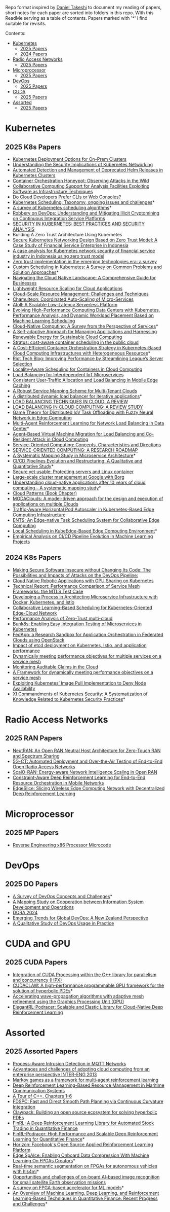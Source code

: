 Repo format inspired by [Daniel Takeshi][1] to document my reading of papers, short notes for each paper are sorted into folders in this repo. With this ReadMe serving as a table of contents. Papers marked with '*' i find suitable for revisits.

Contents:

- [Kubernetes](#Kubernetes)
    - [2025 Papers](#2025-K8s-papers)
    - [2024 Papers](#2024-K8s-papers)
- [Radio Access Networks](#Radio-Access-Networks)
    - [2025 Papers](#2025-RAN-Papers)
- [Microprocessor](#Microprocessor)
    - [2025 Papers](#2025-MP-Papers)
- [DevOps](#DevOps)
    - [2025 Papers](#2025-DO-papers)
- [CUDA](#CUDA-and-GPU)
    - [2025 Papers](#2025-CUDA-papers)
- [Assorted](#Assorted)
    - [2025 Papers](#2025-Assorted-papers)

# Kubernetes

## 2025 K8s Papers

- [Kubernetes Deployment Options for On-Prem Clusters](https://arxiv.org/pdf/2407.01620)
- [Understanding the Security Implications of Kubernetes Networking](https://balakrishnanc.github.io/papers/minna-ieeesp2021.pdf)
- [Automated Detection and Management of Deprecated Helm Releases in Kubernetes Clusters](https://www.researchgate.net/profile/Ionut-Catalin-Donca/publication/376024259_Automated_Detection_and_Management_of_Deprecated_Helm_Releases_in_Kubernetes_Clusters/links/6569f3c1b86a1d521b25fd75/Automated-Detection-and-Management-of-Deprecated-Helm-Releases-in-Kubernetes-Clusters.pdf)
- [Container Orchestration Honeypot: Observing Attacks in the Wild](https://dl.acm.org/doi/pdf/10.1145/3607199.3607205)
- [Collaborative Computing Support for Analysis Facilities Exploiting Software as Infrastructure Techniques](https://arxiv.org/pdf/2203.10161)
- [Do Cloud Developers Prefer CLIs or Web Consoles?](https://arxiv.org/pdf/2209.07365)
- [Kubernetes Scheduling: Taxonomy, ongoing issues and challenges](https://dl.acm.org/doi/abs/10.1145/3539606)*
- [A survey of Kubernetes scheduling algorithms](https://link.springer.com/article/10.1186/s13677-023-00471-1)*
- [Robbery on DevOps: Understanding and Mitigating Illicit Cryptomining on Continuous Integration Service Platforms](https://ieeexplore.ieee.org/stamp/stamp.jsp?tp=&arnumber=9833803)
- [SECURITY IN KUBERNETES: BEST PRACTICES AND SECURITY ANALYSIS](https://www.researchgate.net/publication/361589023_SECURITY_IN_KUBERNETES_BEST_PRACTICES_AND_SECURITY_ANALYSIS)
- Building A Zero Trust Architecture Using Kubernetes
- [Secure Kubernetes Networking Design Based on Zero Trust Model: A Case Study of Financial Service Enterprise in Indonesia](https://www.researchgate.net/publication/333879377_Secure_Kubernetes_Networking_Design_Based_on_Zero_Trust_Model_A_Case_Study_of_Financial_Service_Enterprise_in_Indonesia)
- [A case analysis for Kubernetes network security of financial service industry in Indonesia using zero trust model](https://www.researchgate.net/publication/374352268_A_case_analysis_for_Kubernetes_network_security_of_financial_service_industry_in_Indonesia_using_zero_trust_model)
- [Zero trust implementation in the emerging technologies era: a survey](https://www.researchgate.net/publication/384451867_Zero_trust_implementation_in_the_emerging_technologies_era_a_survey)
- [Custom Scheduling in Kubernetes: A Survey on Common Problems and Solution Approaches](https://dl.acm.org/doi/pdf/10.1145/3544788)*
- [Navigating the Cloud Native Landscape: A Comprehensive Guide for Businesses](https://www.researchgate.net/publication/381801460_Navigating_the_Cloud_Native_Landscape_A_Comprehensive_Guide_for_Businesses)
- [Lightweight Resource Scaling for Cloud Applications](https://www.researchgate.net/publication/254038619_Lightweight_Resource_Scaling_for_Cloud_Applications)
- [Cloud-Scale Resource Management: Challenges and Techniques](https://www.usenix.org/legacy/event/hotcloud11/tech/final_files/Gulati.pdf)
- [Chamulteon: Coordinated Auto-Scaling of Micro-Services](https://atlarge-research.com/pdfs/2019-bauer-icdcs-chamulteon.pdf)
- [Atoll: A Scalable Low-Latency Serverless Platform](https://dl.acm.org/doi/pdf/10.1145/3472883.3486981)
- [Evolving High-Performance Computing Data Centers with Kubernetes, Performance Analysis, and Dynamic Workload Placement Based on Machine Learning Scheduling](https://www.mdpi.com/2079-9292/13/13/2651)
- [Cloud-Native Computing: A Survey from the Perspective of Services](https://arxiv.org/pdf/2306.14402)*
- [A Self-adaptive Approach for Managing Applications and Harnessing Renewable Energy for Sustainable Cloud Computing](https://arxiv.org/pdf/2008.13312)
- [Stratus: cost-aware container scheduling in the public cloud](https://www.pdl.cmu.edu/PDL-FTP/CloudComputing/p121-Chung.pdf)
- [A Cost-Efficient Container Orchestration Strategy in Kubernetes-Based Cloud Computing Infrastructures with Heterogeneous Resources](http://clouds.cis.unimelb.edu.au/papers/HeteroContainerCloud-TOIT.pdf)*
- [Riot Tech Blog: Improving Performance by Streamlining League’s Server Selection](https://www.riotgames.com/en/news/tech-blog-cpu-usage)
- [Locality-Aware Scheduling for Containers in Cloud Computing](https://ieeexplore.ieee.org/document/8259462)
- [Load Balancing for Interdependent IoT Microservices](https://ruozhouy.github.io/docs/infocom-19-paper.pdf)
- [Consistent User-Traffic Allocation and Load Balancing in Mobile Edge Caching](https://arxiv.org/pdf/1904.07018)
- [A Robust Service Mapping Scheme for Multi-Tenant Clouds](http://staff.ustc.edu.cn/~zgm1993/papers/2021+ToN+A%20Robust%20Service%20Mapping%20Scheme%20for%20Multi-Tenant%20Clouds.pdf)
- [A distributed dynamic load balancer for iterative applications](https://typeset.io/pdf/a-distributed-dynamic-load-balancer-for-iterative-kzrcst51vm.pdf)*
- [LOAD BALANCING TECHNIQUES IN CLOUD: A REVIEW](https://www.jetir.org/papers/JETIR1808252.pdf)
- [LOAD BALANCING IN CLOUD COMPUTING: A REVIEW STUDY](https://ijcrt.org/papers/IJCRT1812765.pdf)
- [Game Theory for Distributed IoV Task Offloading with Fuzzy Neural Network in Edge Computing](https://www.researchgate.net/publication/359313906_Game_Theory_for_Distributed_IoV_Task_Offloading_with_Fuzzy_Neural_Network_in_Edge_Computing)
- [Multi-Agent Reinforcement Learning for Network Load Balancing in Data Center](https://arxiv.org/abs/2201.11727)*
- [Agent-Based Virtual Machine Migration for Load Balancing and Co-Resident Attack in Cloud Computing](https://www.mdpi.com/2076-3417/13/6/3703)
- [Service-Oriented Computing: Concepts, Characteristics and Directions](https://www.researchgate.net/publication/262308599_Service_-Oriented_Computing_Concepts_Characteristics_and_Directions)
- [SERVICE-ORIENTED COMPUTING: A RESEARCH ROADMAP](https://www.iaas.uni-stuttgart.de/publications/ART-2008-15-SOC-Research-Roadmap-IJCIS.pdf)
- [A Systematic Mapping Study in Microservice Architecture](https://cris.brighton.ac.uk/ws/portalfiles/portal/428831/PID4474889.pdf)*
- [CI/CD Pipelines Evolution and Restructuring: A Qualitative and Quantitative Study](https://mdipenta.github.io/files/icsme2021.pdf)*
- [Secure yet usable: Protecting servers and Linux container](https://www.researchgate.net/publication/305695750_Secure_yet_usable_Protecting_servers_and_Linux_containers)
- [Large-scale cluster management at Google with Borg](https://static.googleusercontent.com/media/research.google.com/en//pubs/archive/43438.pdf)
- [Understanding cloud-native applications after 10 years of cloud computing - A systematic mapping study](https://www.researchgate.net/publication/312045183_Understanding_Cloud-native_Applications_after_10_Years_of_Cloud_Computing_-_A_Systematic_Mapping_Study)*
- [Cloud Patterns (Book Chapter)](https://www.researchgate.net/publication/311857248_Cloud_Patterns)
- [MODAClouds: A model-driven approach for the design and execution of applications on multiple Clouds](https://www.researchgate.net/publication/239763583_MODAClouds_A_model-driven_approach_for_the_design_and_execution_of_applications_on_multiple_Clouds)
- [Traffic-Aware Horizontal Pod Autoscaler in Kubernetes-Based Edge Computing Infrastructure](https://ieeexplore.ieee.org/stamp/stamp.jsp?arnumber=9709810)
- [ENTS: An Edge-native Task Scheduling System for Collaborative Edge Computing](https://arxiv.org/abs/2210.07842)
- [Local Scheduling in KubeEdge-Based Edge Computing Environment](https://www.mdpi.com/1424-8220/23/3/1522)*
- [Empirical Analysis on CI/CD Pipeline Evolution in Machine Learning Projects](https://arxiv.org/abs/2403.12199v1)


## 2024 K8s Papers

- [Making Secure Software Insecure without Changing Its Code: The Possibilities and Impacts of Attacks on the DevOps Pipeline:](https://arxiv.org/pdf/2201.12879)
- [Cloud Native Robotic Applications with GPU Sharing on Kubernetes](https://arxiv.org/pdf/2210.03936)
- [Technical Report: Performance Comparison of Service Mesh Frameworks: the MTLS Test Case](https://arxiv.org/pdf/2411.02267)
- [Developing a Process in Architecting Microservice Infrastructure with Docker, Kubernetes, and Istio](https://arxiv.org/pdf/1911.02275)
- [Collaborative Learning-Based Scheduling for Kubernetes-Oriented Edge-Cloud Network](https://arxiv.org/pdf/2305.05935)
- [Performance Analysis of Zero-Trust multi-cloud](https://arxiv.org/pdf/2105.02334)
- [Bunk8s: Enabling Easy Integration Testing of Microservices in Kubernetes](https://arxiv.org/pdf/2207.06811)
- [FedApp: a Research Sandbox for Application Orchestration in Federated Clouds using OpenStack](https://arxiv.org/pdf/2109.01480)
- [Impact of etcd deployment on Kubernetes, Istio, and application performance](https://arxiv.org/pdf/2004.00372)
- [Dynamically meeting performance objectives for multiple services on a service mesh](https://arxiv.org/pdf/2210.04002)
- [Monitoring Auditable Claims in the Cloud](https://arxiv.org/pdf/2312.12057)
- [A Framework for dynamically meeting performance objectives on a service mesh](https://arxiv.org/pdf/2306.14178)
- [Exploiting Kubernetes’ Image Pull Implementation to Deny Node Availability](https://arxiv.org/pdf/2401.10582)
- [XI Commandments of Kubernetes Security: A Systematization of Knowledge Related to Kubernetes Security Practices](https://arxiv.org/pdf/2006.15275)*

# Radio Access Networks

## 2025 RAN Papers
- [NeutRAN: An Open RAN Neutral Host Architecture for Zero-Touch RAN and Spectrum Sharing](https://arxiv.org/pdf/2301.07653)
- [5G-CT: Automated Deployment and Over-the-Air Testing of End-to-End Open Radio Access Networks](https://arxiv.org/pdf/2311.03206)
- [ScalO-RAN: Energy-aware Network Intelligence Scaling in Open RAN](https://arxiv.org/pdf/2312.05096)
- [Constraint-Aware Deep Reinforcement Learning for End-to-End Resource Orchestration in Mobile Networks](https://arxiv.org/abs/2110.04320)
- [EdgeSlice: Slicing Wireless Edge Computing Network with Decentralized Deep Reinforcement Learning](https://arxiv.org/abs/2003.12911)

# Microprocessor

## 2025 MP Papers
- [Reverse Engineering x86 Processor Microcode](https://arxiv.org/pdf/1910.00948)

# DevOps

## 2025 DO Papers

- [A Survey of DevOps Concepts and Challenges](https://arxiv.org/pdf/1909.05409)*
- [A Mapping Study on Cooperation between Information System Development and Operations](https://link.springer.com/chapter/10.1007/978-3-319-13835-0_21)
- [DORA 2024](https://services.google.com/fh/files/misc/2024_final_dora_report.pdf)
- [Emerging Trends for Global DevOps: A New Zealand Perspective](https://arxiv.org/abs/2104.00881)
- [A Qualitative Study of DevOps Usage in Practice](https://www.researchgate.net/publication/316879884_A_Qualitative_Study_of_DevOps_Usage_in_Practice)

# CUDA and GPU

## 2025 CUDA Papers

- [Integration of CUDA Processing within the C++ library for parallelism and concurrency (HPX)](https://arxiv.org/abs/1810.11482)
- [CUDACLAW: A high-performance programmable GPU framework for the solution of hyperbolic PDEs](https://arxiv.org/abs/1805.08846)*
- [Accelerating wave-propagation algorithms with adaptive mesh refinement using the Graphics Processing Unit (GPU)](https://arxiv.org/abs/1808.02638)
- [ElegantRL-Podracer: Scalable and Elastic Library for Cloud-Native Deep Reinforcement Learning](https://arxiv.org/abs/2112.05923)


# Assorted

## 2025 Assorted Papers

- [Process-Aware Intrusion Detection in MQTT Networks](https://dl.acm.org/doi/pdf/10.1145/3626232.3653271)
- [Advantages and challenges of adopting cloud computing from an enterprise perspective INTER-ENG 2013](https://www.researchgate.net/publication/275539197_Advantages_and_Challenges_of_Adopting_Cloud_Computing_from_an_Enterprise_Perspective)
- [Markov games as a framework for multi-agent reinforcement learning](https://courses.cs.duke.edu/spring07/cps296.3/littman94markov.pdf)
- [Deep Reinforcement Learning-Based Resource Management in Maritime Communication Systems](https://www.mdpi.com/1424-8220/24/7/2247)
- [A Tour of C++, Chapters 1-6](https://www.stroustrup.com/Tour.html)
- [FDSPC: Fast and Direct Smooth Path Planning via Continuous Curvature Integration](https://arxiv.org/abs/2405.03281v1)
- [Clawpack: Building an open source ecosystem for solving hyperbolic PDEs](https://www.researchgate.net/publication/310824959_Clawpack_Building_an_open_source_ecosystem_for_solving_hyperbolic_PDEs)
- [FinRL: A Deep Reinforcement Learning Library for Automated Stock Trading in Quantitative Finance](https://arxiv.org/abs/2011.09607)
- [FinRL-Podracer: High Performance and Scalable Deep Reinforcement Learning for Quantitative Finance](https://arxiv.org/abs/2111.05188)*
- [Horizon: Facebook's Open Source Applied Reinforcement Learning Platform](https://arxiv.org/abs/1811.00260)
- [Edge SpAIce: Enabling Onboard Data Compression With Machine Learning On FPGAs Creators](https://zenodo.org/records/13865939)*
- [Real-time semantic segmentation on FPGAs for autonomous vehicles with hls4ml](https://arxiv.org/abs/2205.07690)*
- [Opportunities and challenges of on-board AI-based image recognition for small satellite Earth observation missions](https://ltu.diva-portal.org/smash/record.jsf?dswid=-9754)
- [A survey on FPGA-based accelerator for ML models](https://arxiv.org/abs/2412.15666)*
- [An Overview of Machine Learning, Deep Learning, and Reinforcement Learning-Based Techniques in Quantitative Finance: Recent Progress and Challenges](https://www.mdpi.com/2076-3417/13/3/1956)*



[1]:https://github.com/DanielTakeshi/Paper_Notes
 
